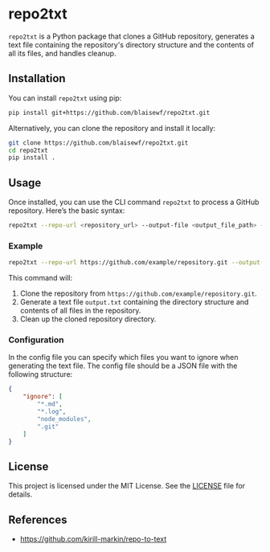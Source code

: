 # repo2txt

`repo2txt` is a Python package that clones a GitHub repository, generates a text file containing the repository's directory structure and the contents of all its files, and handles cleanup.

## Installation

You can install `repo2txt` using pip:

```sh
pip install git+https://github.com/blaisewf/repo2txt.git
```

Alternatively, you can clone the repository and install it locally:

```sh
git clone https://github.com/blaisewf/repo2txt.git
cd repo2txt
pip install .
```

## Usage

Once installed, you can use the CLI command `repo2txt` to process a GitHub repository. Here’s the basic syntax:

```sh
repo2txt --repo-url <repository_url> --output-file <output_file_path> --branch <branch_name> --config <config_file_path>
```

### Example

```sh
repo2txt --repo-url https://github.com/example/repository.git --output-file output.txt --branch develop --config repo2txt/configs/config.json
```

This command will:

1. Clone the repository from `https://github.com/example/repository.git`.
2. Generate a text file `output.txt` containing the directory structure and contents of all files in the repository.
3. Clean up the cloned repository directory.

### Configuration

In the config file you can specify which files you want to ignore when generating the text file. The config file should be a JSON file with the following structure:

```json
{
    "ignore": [
        "*.md",
        "*.log",
        "node_modules",
        ".git"
    ]
}
```

## License

This project is licensed under the MIT License. See the [LICENSE](LICENSE) file for details.

## References

- https://github.com/kirill-markin/repo-to-text
